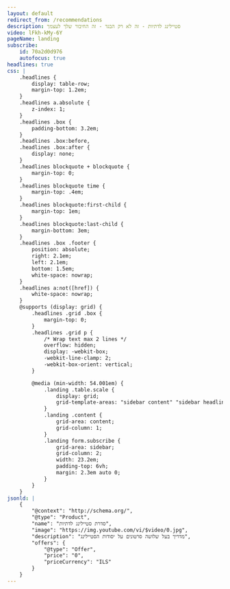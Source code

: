 ```yaml
---
layout: default
redirect_from: /recommendations
description: סטיילינג לדתיות - זה לא רק הבגד - זה החיבור שלך לעצמך
video: lFkh-kMy-6Y
pageName: landing
subscribe:
    id: 70a2d0d976
    autofocus: true
headlines: true
css: |
    .headlines {
        display: table-row;
        margin-top: 1.2em;
    }
    .headlines a.absolute {
        z-index: 1;
    }
    .headlines .box {
        padding-bottom: 3.2em;
    }
    .headlines .box:before,
    .headlines .box:after {
        display: none;
    }
    .headlines blockquote + blockquote {
        margin-top: 0;
    }
    .headlines blockquote time {
        margin-top: .4em;
    }
    .headlines blockquote:first-child {
        margin-top: 1em;
    }
    .headlines blockquote:last-child {
        margin-bottom: 3em;
    }
    .headlines .box .footer {
        position: absolute;
        right: 2.1em;
        left: 2.1em;
        bottom: 1.5em;
        white-space: nowrap;
    }
    .headlines a:not([href]) {
        white-space: nowrap;
    }
    @supports (display: grid) {
        .headlines .grid .box {
            margin-top: 0;
        }
        .headlines .grid p {
            /* Wrap text max 2 lines */
            overflow: hidden;
            display: -webkit-box;
            -webkit-line-clamp: 2;
            -webkit-box-orient: vertical;
        }

        @media (min-width: 54.001em) {
            .landing .table.scale {
                display: grid;
                grid-template-areas: "sidebar content" "sidebar headlines";
            }
            .landing .content {
                grid-area: content;
                grid-column: 1;
            }
            .landing form.subscribe {
                grid-area: sidebar;
                grid-column: 2;
                width: 23.2em;
                padding-top: 6vh;
                margin: 2.3em auto 0;
            }
        }
    }
jsonld: |
    {
        "@context": "http://schema.org/",
        "@type": "Product",
        "name": "סדרת סטיילינג לדתיות",
        "image": "https://img.youtube.com/vi/$video/0.jpg",
        "description": "מדריך בעל שלושה סרטונים על יסודות הסטיילינג",
        "offers": {
            "@type": "Offer",
            "price": "0",
            "priceCurrency": "ILS"
        }
    }
---
```

